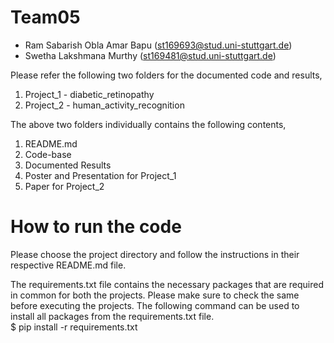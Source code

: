 # Team05
- Ram Sabarish Obla Amar Bapu (st169693@stud.uni-stuttgart.de)
- Swetha Lakshmana Murthy     (st169481@stud.uni-stuttgart.de)



Please refer the following two folders for the documented code and results,
1.  Project_1 - diabetic_retinopathy
2.  Project_2 - human_activity_recognition

The above two folders individually contains the following contents,
1.  README.md
2.  Code-base
3.  Documented Results
4.  Poster and Presentation for Project_1
5.  Paper for Project_2

# How to run the code
Please choose the project directory and follow the instructions in their respective README.md file.

The requirements.txt file contains the necessary packages that are required in common for both the projects.
Please make sure to check the same before executing the projects.
The following command can be used to install all packages from the requirements.txt file.  
$ pip install -r requirements.txt
